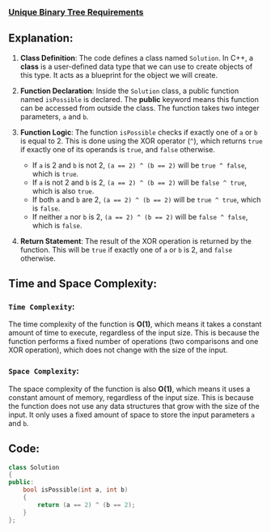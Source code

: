 ### [Unique Binary Tree Requirements](https://geeksforgeeks.org/problems/unique-binary-tree-requirements/1)

## Explanation:
1. **Class Definition**: The code defines a class named `Solution`. In C++, a **class** is a user-defined data type that we can use to create objects of this type. It acts as a blueprint for the object we will create.

2. **Function Declaration**: Inside the `Solution` class, a public function named `isPossible` is declared. The **public** keyword means this function can be accessed from outside the class. The function takes two integer parameters, `a` and `b`.

3. **Function Logic**: The function `isPossible` checks if exactly one of `a` or `b` is equal to 2. This is done using the XOR operator (`^`), which returns `true` if exactly one of its operands is `true`, and `false` otherwise. 

    - If `a` is 2 and `b` is not 2, `(a == 2) ^ (b == 2)` will be `true ^ false`, which is `true`.
    - If `a` is not 2 and `b` is 2, `(a == 2) ^ (b == 2)` will be `false ^ true`, which is also `true`.
    - If both `a` and `b` are 2, `(a == 2) ^ (b == 2)` will be `true ^ true`, which is `false`.
    - If neither `a` nor `b` is 2, `(a == 2) ^ (b == 2)` will be `false ^ false`, which is `false`.

4. **Return Statement**: The result of the XOR operation is returned by the function. This will be `true` if exactly one of `a` or `b` is 2, and `false` otherwise.

## Time and Space Complexity:
### `Time Complexity`:
The time complexity of the function is **O(1)**, which means it takes a constant amount of time to execute, regardless of the input size. This is because the function performs a fixed number of operations (two comparisons and one XOR operation), which does not change with the size of the input.

### `Space Complexity`:
 The space complexity of the function is also **O(1)**, which means it uses a constant amount of memory, regardless of the input size. This is because the function does not use any data structures that grow with the size of the input. It only uses a fixed amount of space to store the input parameters `a` and `b`.

## Code:
```cpp
class Solution
{
public:
    bool isPossible(int a, int b)
    {
        return (a == 2) ^ (b == 2);
    }
};
```
